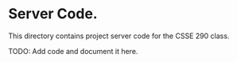 # Server Code.
This directory contains project server code for the CSSE 290 class. 

TODO: Add code and document it here.

